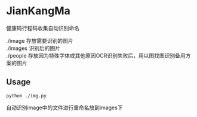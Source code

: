 # JianKangMa
健康码行程码收集自动识别命名

./image 存放需要识别的图片  
./images 识别后的图片  
./people 存放因为特殊字体或其他原因OCR识别失败后，用以图找图识别备用方案的图片  

## Usage
```
python ./img.py
```
自动识别image中的文件进行重命名放到images下
